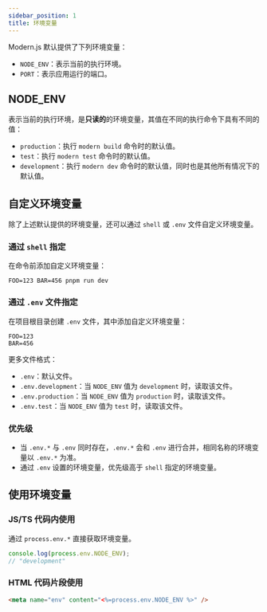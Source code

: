 ```yaml
---
sidebar_position: 1
title: 环境变量
---
```



Modern.js 默认提供了下列环境变量：

- `NODE_ENV`：表示当前的执行环境。
- `PORT`：表示应用运行的端口。

## NODE_ENV

表示当前的执行环境，是**只读的**的环境变量，其值在不同的执行命令下具有不同的值：

- `production`：执行 `modern build` 命令时的默认值。
- `test`：执行 `modern test` 命令时的默认值。
- `development`：执行 `modern dev` 命令时的默认值，同时也是其他所有情况下的默认值。

## 自定义环境变量

除了上述默认提供的环境变量，还可以通过 `shell` 或 `.env` 文件自定义环境变量。

### 通过 `shell` 指定

在命令前添加自定义环境变量：

```shell
FOO=123 BAR=456 pnpm run dev
```

### 通过 `.env` 文件指定

在项目根目录创建 `.env` 文件，其中添加自定义环境变量：

```env
FOO=123
BAR=456
```

更多文件格式：

- `.env`：默认文件。
- `.env.development`：当 `NODE_ENV` 值为 `development` 时，读取该文件。
- `.env.production`：当 `NODE_ENV` 值为 `production` 时，读取该文件。
- `.env.test`：当 `NODE_ENV` 值为 `test` 时，读取该文件。

### 优先级

- 当 `.env.*` 与 `.env` 同时存在，`.env.*` 会和 `.env` 进行合并，相同名称的环境变量以 `.env.*` 为准。
- 通过 `.env` 设置的环境变量，优先级高于 `shell` 指定的环境变量。

## 使用环境变量

### JS/TS 代码内使用

通过 `process.env.*` 直接获取环境变量。

```js
console.log(process.env.NODE_ENV);
// "development"
```

### HTML 代码片段使用

```html title="config/html/head.ejs"
<meta name="env" content="<%=process.env.NODE_ENV %>" />
```
